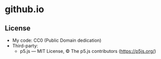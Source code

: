 # github.io


## License
- My code: CC0 (Public Domain dedication)
- Third-party:
  - p5.js — MIT License, © The p5.js contributors (https://p5js.org/)
